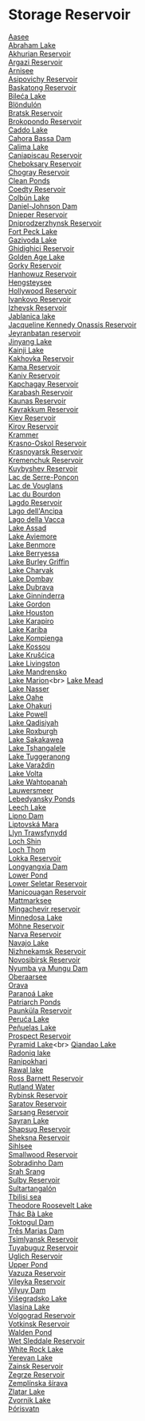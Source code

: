 # Storage Reservoir
[Aasee](https://en.wikipedia.org/wiki/Aasee_(M%C3%BCnster))<br>
[Abraham Lake](https://en.wikipedia.org/wiki/Abraham_Lake)<br>
[Akhurian Reservoir](https://en.wikipedia.org/wiki/Akhurian_Reservoir)<br>
[Argazi Reservoir](https://en.wikipedia.org/wiki/Argazi_Reservoir)<br>
[Arnisee](https://en.wikipedia.org/wiki/Arnisee)<br>
[Asipovichy Reservoir](https://en.wikipedia.org/wiki/Asipovichy_Reservoir)<br>
[Baskatong Reservoir](https://en.wikipedia.org/wiki/Baskatong_Reservoir)<br>
[Bileća Lake](https://en.wikipedia.org/wiki/Bile%C4%87a_Lake)<br>
[Blöndulón](https://en.wikipedia.org/wiki/Bl%C3%B6ndul%C3%B3n)<br>
[Bratsk Reservoir](https://en.wikipedia.org/wiki/Bratsk_Reservoir)<br>
[Brokopondo Reservoir](https://en.wikipedia.org/wiki/Brokopondo_Reservoir)<br>
[Caddo Lake](https://en.wikipedia.org/wiki/Caddo_Lake)<br>
[Cahora Bassa Dam](https://en.wikipedia.org/wiki/Cahora_Bassa_Dam)<br>
[Calima Lake](https://en.wikipedia.org/wiki/Calima_Lake)<br>
[Caniapiscau Reservoir](https://en.wikipedia.org/wiki/Caniapiscau_Reservoir)<br>
[Cheboksary Reservoir](https://en.wikipedia.org/wiki/Cheboksary_Reservoir)<br>
[Chogray Reservoir](https://en.wikipedia.org/wiki/Chogray_Reservoir)<br>
[Clean Ponds](https://en.wikipedia.org/wiki/Clean_Ponds)<br>
[Coedty Reservoir](https://en.wikipedia.org/wiki/Coedty_Reservoir)<br>
[Colbún Lake](https://en.wikipedia.org/wiki/Colb%C3%BAn_Lake)<br>
[Daniel-Johnson Dam](https://en.wikipedia.org/wiki/Daniel-Johnson_Dam)<br>
[Dnieper Reservoir](https://en.wikipedia.org/wiki/Dnieper_Reservoir)<br>
[Dniprodzerzhynsk Reservoir](https://en.wikipedia.org/wiki/Dniprodzerzhynsk_Reservoir)<br>
[Fort Peck Lake](https://en.wikipedia.org/wiki/Fort_Peck_Lake)<br>
[Gazivoda Lake](https://en.wikipedia.org/wiki/Gazivoda_Lake)<br>
[Ghidighici Reservoir](https://en.wikipedia.org/wiki/Ghidighici_Reservoir)<br>
[Golden Age Lake](https://en.wikipedia.org/wiki/Golden_Age_Lake)<br>
[Gorky Reservoir](https://en.wikipedia.org/wiki/Gorky_Reservoir)<br>
[Hanhowuz Reservoir](https://en.wikipedia.org/wiki/Hanhowuz_Reservoir)<br>
[Hengsteysee](https://en.wikipedia.org/wiki/Hengsteysee)<br>
[Hollywood Reservoir](https://en.wikipedia.org/wiki/Hollywood_Reservoir)<br>
[Ivankovo Reservoir](https://en.wikipedia.org/wiki/Ivankovo_Reservoir)<br>
[Izhevsk Reservoir](https://en.wikipedia.org/wiki/Izhevsk_Reservoir)<br>
[Jablanica lake](https://en.wikipedia.org/wiki/Jablanica_lake)<br>
[Jacqueline Kennedy Onassis Reservoir](https://en.wikipedia.org/wiki/Jacqueline_Kennedy_Onassis_Reservoir)<br>
[Jeyranbatan reservoir](https://en.wikipedia.org/wiki/Jeyranbatan_reservoir)<br>
[Jinyang Lake](https://en.wikipedia.org/wiki/Jinyang_Lake)<br>
[Kainji Lake](https://en.wikipedia.org/wiki/Kainji_Lake)<br>
[Kakhovka Reservoir](https://en.wikipedia.org/wiki/Kakhovka_Reservoir)<br>
[Kama Reservoir](https://en.wikipedia.org/wiki/Kama_Reservoir)<br>
[Kaniv Reservoir](https://en.wikipedia.org/wiki/Kaniv_Reservoir)<br>
[Kapchagay Reservoir](https://en.wikipedia.org/wiki/Kapchagay_Reservoir)<br>
[Karabash Reservoir](https://en.wikipedia.org/wiki/Karabash_Reservoir)<br>
[Kaunas Reservoir](https://en.wikipedia.org/wiki/Kaunas_Reservoir)<br>
[Kayrakkum Reservoir](https://en.wikipedia.org/wiki/Kayrakkum_Reservoir)<br>
[Kiev Reservoir](https://en.wikipedia.org/wiki/Kiev_Reservoir)<br>
[Kirov Reservoir](https://en.wikipedia.org/wiki/Kirov_Reservoir)<br>
[Krammer](https://en.wikipedia.org/wiki/Krammer)<br>
[Krasno-Oskol Reservoir](https://en.wikipedia.org/wiki/Krasno-Oskol_Reservoir)<br>
[Krasnoyarsk Reservoir](https://en.wikipedia.org/wiki/Krasnoyarsk_Reservoir)<br>
[Kremenchuk Reservoir](https://en.wikipedia.org/wiki/Kremenchuk_Reservoir)<br>
[Kuybyshev Reservoir](https://en.wikipedia.org/wiki/Kuybyshev_Reservoir)<br>
[Lac de Serre-Ponçon](https://en.wikipedia.org/wiki/Lac_de_Serre-Pon%C3%A7on)<br>
[Lac de Vouglans](https://en.wikipedia.org/wiki/Lac_de_Vouglans)<br>
[Lac du Bourdon](https://en.wikipedia.org/wiki/Lac_du_Bourdon)<br>
[Lagdo Reservoir](https://en.wikipedia.org/wiki/Lagdo_Reservoir)<br>
[Lago dell'Ancipa](https://en.wikipedia.org/wiki/Lago_dell%27Ancipa)<br>
[Lago della Vacca](https://en.wikipedia.org/wiki/Lago_della_Vacca)<br>
[Lake Assad](https://en.wikipedia.org/wiki/Lake_Assad)<br>
[Lake Aviemore](https://en.wikipedia.org/wiki/Lake_Aviemore)<br>
[Lake Benmore](https://en.wikipedia.org/wiki/Lake_Benmore)<br>
[Lake Berryessa](https://en.wikipedia.org/wiki/Lake_Berryessa)<br>
[Lake Burley Griffin](https://en.wikipedia.org/wiki/Lake_Burley_Griffin)<br>
[Lake Charvak](https://en.wikipedia.org/wiki/Lake_Charvak)<br>
[Lake Dombay](https://en.wikipedia.org/wiki/Lake_Dombay)<br>
[Lake Dubrava](https://en.wikipedia.org/wiki/Lake_Dubrava)<br>
[Lake Ginninderra](https://en.wikipedia.org/wiki/Lake_Ginninderra)<br>
[Lake Gordon](https://en.wikipedia.org/wiki/Lake_Gordon)<br>
[Lake Houston](https://en.wikipedia.org/wiki/Lake_Houston)<br>
[Lake Karapiro](https://en.wikipedia.org/wiki/Lake_Karapiro)<br>
[Lake Kariba](https://en.wikipedia.org/wiki/Lake_Kariba)<br>
[Lake Kompienga](https://en.wikipedia.org/wiki/Lake_Kompienga)<br>
[Lake Kossou](https://en.wikipedia.org/wiki/Lake_Kossou)<br>
[Lake Krušćica](https://en.wikipedia.org/wiki/Lake_Kru%C5%A1%C4%87ica)<br>
[Lake Livingston](https://en.wikipedia.org/wiki/Lake_Livingston)<br>
[Lake Mandrensko](https://en.wikipedia.org/wiki/Lake_Mandrensko)<br>
[Lake Marion](https://en.wikipedia.org/wiki/Lake_Marion_(South_Carolina))<br>
[Lake Mead](https://en.wikipedia.org/wiki/Lake_Mead)<br>
[Lake Nasser](https://en.wikipedia.org/wiki/Lake_Nasser)<br>
[Lake Oahe](https://en.wikipedia.org/wiki/Lake_Oahe)<br>
[Lake Ohakuri](https://en.wikipedia.org/wiki/Lake_Ohakuri)<br>
[Lake Powell](https://en.wikipedia.org/wiki/Lake_Powell)<br>
[Lake Qadisiyah](https://en.wikipedia.org/wiki/Lake_Qadisiyah)<br>
[Lake Roxburgh](https://en.wikipedia.org/wiki/Lake_Roxburgh)<br>
[Lake Sakakawea](https://en.wikipedia.org/wiki/Lake_Sakakawea)<br>
[Lake Tshangalele](https://en.wikipedia.org/wiki/Lake_Tshangalele)<br>
[Lake Tuggeranong](https://en.wikipedia.org/wiki/Lake_Tuggeranong)<br>
[Lake Varaždin](https://en.wikipedia.org/wiki/Lake_Vara%C5%BEdin)<br>
[Lake Volta](https://en.wikipedia.org/wiki/Lake_Volta)<br>
[Lake Wahtopanah](https://en.wikipedia.org/wiki/Lake_Wahtopanah)<br>
[Lauwersmeer](https://en.wikipedia.org/wiki/Lauwersmeer)<br>
[Lebedyansky Ponds](https://en.wikipedia.org/wiki/Lebedyansky_Ponds)<br>
[Leech Lake](https://en.wikipedia.org/wiki/Leech_Lake)<br>
[Lipno Dam](https://en.wikipedia.org/wiki/Lipno_Dam)<br>
[Liptovská Mara](https://en.wikipedia.org/wiki/Liptovsk%C3%A1_Mara)<br>
[Llyn Trawsfynydd](https://en.wikipedia.org/wiki/Llyn_Trawsfynydd)<br>
[Loch Shin](https://en.wikipedia.org/wiki/Loch_Shin)<br>
[Loch Thom](https://en.wikipedia.org/wiki/Loch_Thom)<br>
[Lokka Reservoir](https://en.wikipedia.org/wiki/Lokka_Reservoir)<br>
[Longyangxia Dam](https://en.wikipedia.org/wiki/Longyangxia_Dam)<br>
[Lower Pond](https://en.wikipedia.org/wiki/Lower_Pond_(Kaliningrad))<br>
[Lower Seletar Reservoir](https://en.wikipedia.org/wiki/Lower_Seletar_Reservoir)<br>
[Manicouagan Reservoir](https://en.wikipedia.org/wiki/Manicouagan_Reservoir)<br>
[Mattmarksee](https://en.wikipedia.org/wiki/Mattmarksee)<br>
[Mingachevir reservoir](https://en.wikipedia.org/wiki/Mingachevir_reservoir)<br>
[Minnedosa Lake](https://en.wikipedia.org/wiki/Minnedosa_Lake)<br>
[Möhne Reservoir](https://en.wikipedia.org/wiki/Möhne_Reservoir)<br>
[Narva Reservoir](https://en.wikipedia.org/wiki/Narva_Reservoir)<br>
[Navajo Lake](https://en.wikipedia.org/wiki/Navajo_Lake)<br>
[Nizhnekamsk Reservoir](https://en.wikipedia.org/wiki/Nizhnekamsk_Reservoir)<br>
[Novosibirsk Reservoir](https://en.wikipedia.org/wiki/Novosibirsk_Reservoir)<br>
[Nyumba ya Mungu Dam](https://en.wikipedia.org/wiki/Nyumba_ya_Mungu_Dam)<br>
[Oberaarsee](https://en.wikipedia.org/wiki/Oberaarsee)<br>
[Orava](https://en.wikipedia.org/wiki/Orava_(reservoir))<br>
[Paranoá Lake](https://en.wikipedia.org/wiki/Parano%C3%A1_Lake)<br>
[Patriarch Ponds](https://en.wikipedia.org/wiki/Patriarch_Ponds)<br>
[Paunküla Reservoir](https://en.wikipedia.org/wiki/Paunk%C3%BCla_Reservoir)<br>
[Peruća Lake](https://en.wikipedia.org/wiki/Peru%C4%87a_Lake)<br>
[Peñuelas Lake](https://en.wikipedia.org/wiki/Pe%C3%B1uelas_Lake)<br>
[Prospect Reservoir](https://en.wikipedia.org/wiki/Prospect_Reservoir)<br>
[Pyramid Lake](https://en.wikipedia.org/wiki/Pyramid_Lake_(Los_Angeles_County,_California))<br>
[Qiandao Lake](https://en.wikipedia.org/wiki/Qiandao_Lake)<br>
[Radoniq lake](https://en.wikipedia.org/wiki/Radoniq_lake)<br>
[Ranipokhari](https://en.wikipedia.org/wiki/Ranipokhari)<br>
[Rawal lake](https://en.wikipedia.org/wiki/Rawal_lake)<br>
[Ross Barnett Reservoir](https://en.wikipedia.org/wiki/Ross_Barnett_Reservoir)<br>
[Rutland Water](https://en.wikipedia.org/wiki/Rutland_Water)<br>
[Rybinsk Reservoir](https://en.wikipedia.org/wiki/Rybinsk_Reservoir)<br>
[Saratov Reservoir](https://en.wikipedia.org/wiki/Saratov_Reservoir)<br>
[Sarsang Reservoir](https://en.wikipedia.org/wiki/Sarsang_Reservoir)<br>
[Sayran Lake](https://en.wikipedia.org/wiki/Sayran_Lake)<br>
[Shapsug Reservoir](https://en.wikipedia.org/wiki/Shapsug_Reservoir)<br>
[Sheksna Reservoir](https://en.wikipedia.org/wiki/Sheksna_Reservoir)<br>
[Sihlsee](https://en.wikipedia.org/wiki/Sihlsee)<br>
[Smallwood Reservoir](https://en.wikipedia.org/wiki/Smallwood_Reservoir)<br>
[Sobradinho Dam](https://en.wikipedia.org/wiki/Sobradinho_Dam)<br>
[Srah Srang](https://en.wikipedia.org/wiki/Srah_Srang)<br>
[Sulby Reservoir](https://en.wikipedia.org/wiki/Sulby_Reservoir)<br>
[Sultartangalón](https://en.wikipedia.org/wiki/Sultartangal%C3%B3n)<br>
[Tbilisi sea](https://en.wikipedia.org/wiki/Tbilisi_sea)<br>
[Theodore Roosevelt Lake](https://en.wikipedia.org/wiki/Theodore_Roosevelt_Lake)<br>
[Thác Bà Lake](https://en.wikipedia.org/wiki/Th%C3%A1c_B%C3%A0_Lake)<br>
[Toktogul Dam](https://en.wikipedia.org/wiki/Toktogul_Dam)<br>
[Três Marias Dam](https://en.wikipedia.org/wiki/Tr%C3%AAs_Marias_Dam)<br>
[Tsimlyansk Reservoir](https://en.wikipedia.org/wiki/Tsimlyansk_Reservoir)<br>
[Tuyabuguz Reservoir](https://en.wikipedia.org/wiki/Tuyabuguz_Reservoir)<br>
[Uglich Reservoir](https://en.wikipedia.org/wiki/Uglich_Reservoir)<br>
[Upper Pond](https://en.wikipedia.org/wiki/Upper_Pond_(Kaliningrad))<br>
[Vazuza Reservoir](https://en.wikipedia.org/wiki/Vazuza_Reservoir)<br>
[Vileyka Reservoir](https://en.wikipedia.org/wiki/Vileyka_Reservoir)<br>
[Vilyuy Dam](https://en.wikipedia.org/wiki/Vilyuy_Dam)<br>
[Višegradsko Lake](https://en.wikipedia.org/wiki/Vi%C5%A1egradsko_Lake)<br>
[Vlasina Lake](https://en.wikipedia.org/wiki/Vlasina_Lake)<br>
[Volgograd Reservoir](https://en.wikipedia.org/wiki/Volgograd_Reservoir)<br>
[Votkinsk Reservoir](https://en.wikipedia.org/wiki/Votkinsk_Reservoir)<br>
[Walden Pond](https://en.wikipedia.org/wiki/Walden_Pond)<br>
[Wet Sleddale Reservoir](https://en.wikipedia.org/wiki/Wet_Sleddale_Reservoir)<br>
[White Rock Lake](https://en.wikipedia.org/wiki/White_Rock_Lake)<br>
[Yerevan Lake](https://en.wikipedia.org/wiki/Yerevan_Lake)<br>
[Zainsk Reservoir](https://en.wikipedia.org/wiki/Zainsk_Reservoir)<br>
[Zegrze Reservoir](https://en.wikipedia.org/wiki/Zegrze_Reservoir)<br>
[Zemplínska šírava](https://en.wikipedia.org/wiki/Zempl%C3%ADnska_%C5%A1%C3%ADrava)<br>
[Zlatar Lake](https://en.wikipedia.org/wiki/Zlatar_Lake)<br>
[Zvornik Lake](https://en.wikipedia.org/wiki/Zvornik_Lake)<br>
[Þórisvatn](https://en.wikipedia.org/wiki/%C3%9E%C3%B3risvatn)<br>
